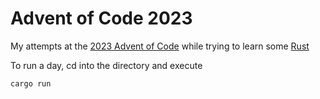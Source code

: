 # Advent of Code 2023

My attempts at the [2023 Advent of Code](https://adventofcode.com/2023) while trying to learn some [Rust](https://www.rust-lang.org/)

To run a day, cd into the directory and execute

```
cargo run
```
